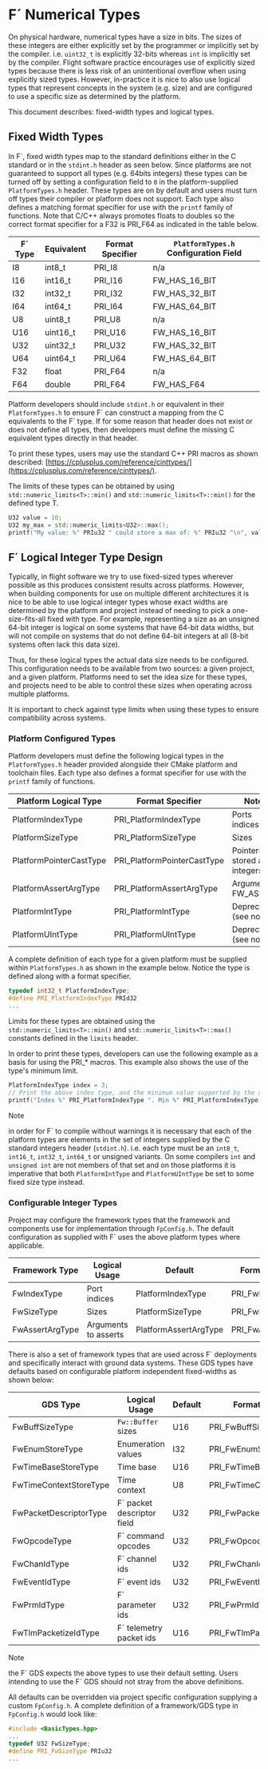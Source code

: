 # F´ Numerical Types

On physical hardware, numerical types have a size in bits. The sizes of these integers are either explicitly set by the
programmer or implicitly set by the compiler. i.e. `uint32_t` is explicitly 32-bits whereas `int` is implicitly set by
the compiler. Flight software practice encourages use of explicitly sized types because there is less risk of an
unintentional overflow when using explicitly sized types. However, in-practice it is nice to also use logical types that
represent concepts in the system (e.g. size) and are configured to use a specific size as determined by the platform.

This document describes: fixed-width types and logical types.

## Fixed Width Types

In F´, fixed width types map to the standard definitions either in the C standard or in the `stdint.h` header as seen
below. Since platforms are not guaranteed to support all types (e.g. 64bits integers) these types can be turned off
by setting a configuration field to `0` in the platform-supplied `PlatformTypes.h` header.  These types are on by
default and users must turn off types their compiler or platform does not support. Each type also defines a matching 
format specifier for use with the `printf` family of functions. Note that C/C++ always promotes floats to doubles so
the correct format specifier for a F32 is PRI_F64 as indicated in the table below.


| F´ Type | Equivalent   | Format Specifier | `PlatformTypes.h` Configuration Field |
|---------|--------------|------------------|---------------------------------------|
| I8      | int8_t       | PRI_I8           | n/a                                   |
| I16     | int16_t      | PRI_I16          | FW_HAS_16_BIT                         |
| I32     | int32_t      | PRI_I32          | FW_HAS_32_BIT                         |
| I64     | int64_t      | PRI_I64          | FW_HAS_64_BIT                         |
| U8      | uint8_t      | PRI_U8           | n/a                                   |
| U16     | uint16_t     | PRI_U16          | FW_HAS_16_BIT                         |
| U32     | uint32_t     | PRI_U32          | FW_HAS_32_BIT                         |
| U64     | uint64_t     | PRI_U64          | FW_HAS_64_BIT                         |
| F32     | float        | PRI_F64          | n/a                                   |
| F64     | double       | PRI_F64          | FW_HAS_F64                            |

Platform developers should include `stdint.h` or equivalent in their `PlatformTypes.h` to ensure F´ can construct a
mapping from the C equivalents to the F´ type. If for some reason that header does not exist or does not define all
types, then developers must define the missing C equivalent types directly in that header.

To print these types, users may use the standard C++ PRI macros as shown described:
[https://cplusplus.com/reference/cinttypes/](https://cplusplus.com/reference/cinttypes/).

The limits of these types can be obtained by using `std::numeric_limits<T>::min()` and `std::numeric_limits<T>::min()`
for the defined type T.

```c++
U32 value = 10;
U32 my_max = std::numeric_limits<U32>::max();
printf("My value: %" PRIu32 " could store a max of: %" PRIu32 "\n", value, my_max);
```

## F´ Logical Integer Type Design


Typically, in flight software we try to use fixed-sized types wherever possible as this produces consistent results
across platforms. However, when building components for use on multiple different architectures it is nice to be able
to use logical integer types whose exact widths are determined by the platform and project instead of needing
to pick a one-size-fits-all fixed with type. For example, representing a size as an unsigned 64-bit integer is logical
on some systems that have 64-bit data widths, but will not compile on systems that do not define 64-bit integers at all
(8-bit systems often lack this data size).

Thus, for these logical types the actual data size needs to be configured. This configuration needs to be available
from two sources: a given project, and a given platform. Platforms need to set the idea size for these types, and
projects need to be able to control these sizes when operating across multiple platforms.

It is important to check against type limits when using these types to ensure compatibility across systems.

### Platform Configured Types

Platform developers must define the following logical types in the `PlatformTypes.h` header provided alongside their
CMake platform and toolchain files. Each type also defines a format specifier for use with the `printf` family of
functions.

| Platform Logical Type   | Format Specifier            | Notes                       | 
|-------------------------|-----------------------------|-----------------------------|
| PlatformIndexType       | PRI_PlatformIndexType       | Ports indices               | 
| PlatformSizeType        | PRI_PlatformSizeType        | Sizes                       |
| PlatformPointerCastType | PRI_PlatformPointerCastType | Pointers stored as integers |
| PlatformAssertArgType   | PRI_PlatformAssertArgType   | Argument to FW_ASSERT       |
| PlatformIntType         | PRI_PlatformIntType         | Deprecated (see note)       |
| PlatformUIntType        | PRI_PlatformUIntType        | Deprecated (see note)       |

A complete definition of each type for a given platform must be supplied within `PlatformTypes.h` as shown in the
example below. Notice the type is defined along with a format specifier.

```c++
typedef int32_t PlatformIndexType;
#define PRI_PlatformIndexType PRId32
...
```

Limits for these types are obtained using the `std::numeric_limits<T>::min()` and `std::numeric_limits<T>::max()`
constants defined in the `limits` header.

In order to print these types, developers can use the following example as a basis for using the PRI_* macros. This
example also shows the use of the type's minimum limit.

```c++
PlatformIndexType index = 3;
// Print the above index type, and the minimum value supported by the same type
printf("Index %" PRI_PlatformIndexType ". Min %" PRI_PlatformIndexType, index, std::numeric_limits<PlatformIndexType>::min());
```

> [!NOTE]
> in order for F´ to compile without warnings it is necessary that each of the platform types are elements in the set of integers supplied by the C standard integers header (`stdint.h`). i.e. each type must be an `int8_t`, `int16_t`, `int32_t`, `int64_t` or unsigned variants. On some compilers `int` and `unsigned int` are not members of that set and on those platforms it is imperative that both `PlatformIntType` and `PlatformUIntType` be set to some fixed size type instead.

### Configurable Integer Types

Project may configure the framework types that the framework and components use for implementation through
`FpConfig.h`. The default configuration as supplied with F´ uses the above platform types where applicable.

| Framework Type  | Logical Usage        | Default               | Format Specifier    | Notes |
|-----------------|----------------------|-----------------------|---------------------|-------|
| FwIndexType     | Port indices         | PlatformIndexType     | PRI_FwIndexType     |       |
| FwSizeType      | Sizes                | PlatformSizeType      | PRI_FwSizeType      |       |
| FwAssertArgType | Arguments to asserts | PlatformAssertArgType | PRI_FwAssertArgType |       |

There is also a set of framework types that are used across F´ deployments and specifically interact with ground data
systems. These GDS types have defaults based on configurable platform independent fixed-widths as shown below:

| GDS Type               | Logical Usage              | Default               | Format Specifier           |
|------------------------|----------------------------|-----------------------|----------------------------|
| FwBuffSizeType         | `Fw::Buffer` sizes         | U16                   | PRI_FwBuffSizeType         |
| FwEnumStoreType        | Enumeration values         | I32                   | PRI_FwEnumStoreType        |
| FwTimeBaseStoreType    | Time base                  | U16                   | PRI_FwTimeBaseStoreType    |
| FwTimeContextStoreType | Time context               | U8                    | PRI_FwTimeContextStoreType |
| FwPacketDescriptorType | F´ packet descriptor field | U32                   | PRI_FwPacketDescriptorType |
| FwOpcodeType           | F´ command opcodes         | U32                   | PRI_FwOpcodeType           |
| FwChanIdType           | F´ channel ids             | U32                   | PRI_FwChanIdType           |
| FwEventIdType          | F´ event ids               | U32                   | PRI_FwEventIdType          |
| FwPrmIdType            | F´ parameter ids           | U32                   | PRI_FwPrmIdType            |
| FwTlmPacketizeIdType   | F´ telemetry packet ids    | U16                   | PRI_FwTlmPacketizeIdType   |

> [!NOTE]
> the F´ GDS expects the above types to use their default setting. Users intending to use the F´ GDS should not stray from the above definitions.

All defaults can be overridden via project specific configuration supplying a custom `FpConfig.h`. A complete
definition of a framework/GDS type in `FpConfig.h` would look like:

```c++
#include <BasicTypes.hpp>
...
typedef U32 FwSizeType;
#define PRI_FwSizeType PRIu32
...
```
